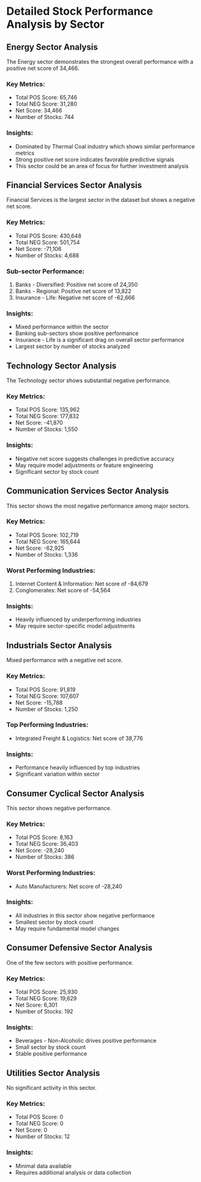 # Detailed Stock Performance Analysis by Sector

## Energy Sector Analysis

The Energy sector demonstrates the strongest overall performance with a positive net score of 34,466.

### Key Metrics:
- Total POS Score: 65,746
- Total NEG Score: 31,280
- Net Score: 34,466
- Number of Stocks: 744

### Insights:
- Dominated by Thermal Coal industry which shows similar performance metrics
- Strong positive net score indicates favorable predictive signals
- This sector could be an area of focus for further investment analysis

## Financial Services Sector Analysis

Financial Services is the largest sector in the dataset but shows a negative net score.

### Key Metrics:
- Total POS Score: 430,648
- Total NEG Score: 501,754
- Net Score: -71,106
- Number of Stocks: 4,688

### Sub-sector Performance:
1. Banks - Diversified: Positive net score of 24,350
2. Banks - Regional: Positive net score of 13,822
3. Insurance - Life: Negative net score of -62,666

### Insights:
- Mixed performance within the sector
- Banking sub-sectors show positive performance
- Insurance - Life is a significant drag on overall sector performance
- Largest sector by number of stocks analyzed

## Technology Sector Analysis

The Technology sector shows substantial negative performance.

### Key Metrics:
- Total POS Score: 135,962
- Total NEG Score: 177,832
- Net Score: -41,870
- Number of Stocks: 1,550

### Insights:
- Negative net score suggests challenges in predictive accuracy
- May require model adjustments or feature engineering
- Significant sector by stock count

## Communication Services Sector Analysis

This sector shows the most negative performance among major sectors.

### Key Metrics:
- Total POS Score: 102,719
- Total NEG Score: 165,644
- Net Score: -62,925
- Number of Stocks: 1,336

### Worst Performing Industries:
1. Internet Content & Information: Net score of -84,679
2. Conglomerates: Net score of -54,564

### Insights:
- Heavily influenced by underperforming industries
- May require sector-specific model adjustments

## Industrials Sector Analysis

Mixed performance with a negative net score.

### Key Metrics:
- Total POS Score: 91,819
- Total NEG Score: 107,607
- Net Score: -15,788
- Number of Stocks: 1,250

### Top Performing Industries:
- Integrated Freight & Logistics: Net score of 38,776

### Insights:
- Performance heavily influenced by top industries
- Significant variation within sector

## Consumer Cyclical Sector Analysis

This sector shows negative performance.

### Key Metrics:
- Total POS Score: 8,163
- Total NEG Score: 36,403
- Net Score: -28,240
- Number of Stocks: 386

### Worst Performing Industries:
- Auto Manufacturers: Net score of -28,240

### Insights:
- All industries in this sector show negative performance
- Smallest sector by stock count
- May require fundamental model changes

## Consumer Defensive Sector Analysis

One of the few sectors with positive performance.

### Key Metrics:
- Total POS Score: 25,930
- Total NEG Score: 19,629
- Net Score: 6,301
- Number of Stocks: 192

### Insights:
- Beverages - Non-Alcoholic drives positive performance
- Small sector by stock count
- Stable positive performance

## Utilities Sector Analysis

No significant activity in this sector.

### Key Metrics:
- Total POS Score: 0
- Total NEG Score: 0
- Net Score: 0
- Number of Stocks: 12

### Insights:
- Minimal data available
- Requires additional analysis or data collection
